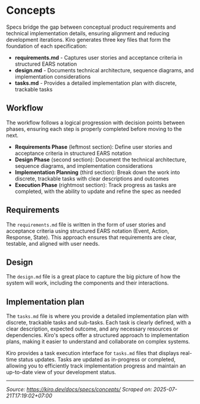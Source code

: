 # Concepts

Specs bridge the gap between conceptual product requirements and technical implementation details, ensuring alignment and reducing development iterations. Kiro generates three key files that form the foundation of each specification:

*   **requirements.md** - Captures user stories and acceptance criteria in structured EARS notation
*   **design.md** - Documents technical architecture, sequence diagrams, and implementation considerations
*   **tasks.md** - Provides a detailed implementation plan with discrete, trackable tasks

## Workflow

The workflow follows a logical progression with decision points between phases, ensuring each step is properly completed before moving to the next.

*   **Requirements Phase** (leftmost section): Define user stories and acceptance criteria in structured EARS notation
*   **Design Phase** (second section): Document the technical architecture, sequence diagrams, and implementation considerations
*   **Implementation Planning** (third section): Break down the work into discrete, trackable tasks with clear descriptions and outcomes
*   **Execution Phase** (rightmost section): Track progress as tasks are completed, with the ability to update and refine the spec as needed

## Requirements

The `requirements.md` file is written in the form of user stories and acceptance criteria using structured EARS notation (Event, Action, Response, State). This approach ensures that requirements are clear, testable, and aligned with user needs.

## Design

The `design.md` file is a great place to capture the big picture of how the system will work, including the components and their interactions.

## Implementation plan

The `tasks.md` file is where you provide a detailed implementation plan with discrete, trackable tasks and sub-tasks. Each task is clearly defined, with a clear description, expected outcome, and any necessary resources or dependencies. Kiro's specs offer a structured approach to implementation plans, making it easier to understand and collaborate on complex systems.

Kiro provides a task execution interface for `tasks.md` files that displays real-time status updates. Tasks are updated as in-progress or completed, allowing you to efficiently track implementation progress and maintain an up-to-date view of your development status.

---

*Source: https://kiro.dev/docs/specs/concepts/*
*Scraped on: 2025-07-21T17:19:02+07:00*

